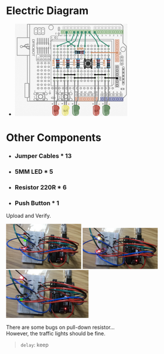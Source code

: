 # Electric Diagram

- <img src="../md_assets/image-20221204230437604.png" alt="image-20221204230437604" style="zoom:30%;" />



# Other Components 

- ### Jumper Cables * 13

- ### 5MM LED * 5

- ### Resistor 220R * 6

- ### Push Button * 1

Upload and Verify.



<img src="../md_assets/image-20221205014645553.png" alt="image-20221205014645553" style="zoom:20%;" />

<img src="../md_assets/image-20221205014900291.png" alt="image-20221205014900291" style="zoom:20%;" />

<img src="../md_assets/image-20221205014924263.png" alt="image-20221205014924263" style="zoom:22%;" />



There are some bugs on pull-down resistor...  
However, the traffic lights should be fine. 

> `delay`: keep